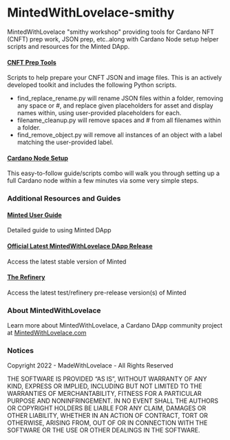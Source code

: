 # MintedWithLovelace-smithy
MintedWithLovelace "smithy workshop" providing tools for Cardano NFT (CNFT) prep work, JSON prep, etc..along with Cardano Node setup helper scripts and resources for the Minted DApp.

#### [CNFT Prep Tools](https://github.com/MadeWithLovelace/MintedWithLovelace-smithy/tree/main/tools)
Scripts to help prepare your CNFT JSON and image files. This is an actively developed toolkit and includes the following Python scripts.

- find_replace_rename.py will rename JSON files within a folder, removing any space or #, and replace given placeholders for asset and display names within, using user-provided placeholders for each.
- filename_cleanup.py will remove spaces and # from all filenames within a folder.
- find_remove_object.py will remove all instances of an object with a label matching the user-provided label.

#### [Cardano Node Setup](https://github.com/MadeWithLovelace/MintedWithLovelace-smithy/tree/main/cardano-node-setup)
This easy-to-follow guide/scripts combo will walk you through setting up a full Cardano node within a few minutes via some very simple steps.


### Additional Resources and Guides

#### [Minted User Guide](https://github.com/MadeWithLovelace/MintedWithLovelace/blob/main/dapp/How-To-Use-Minted.md)
Detailed guide to using Minted DApp

#### [Official Latest MintedWithLovelace DApp Release](https://github.com/MadeWithLovelace/MintedWithLovelace/tree/main/dapp)
Access the latest stable version of Minted

#### [The Refinery](https://github.com/MadeWithLovelace/MintedWithLovelace/tree/main/dapp/refinery)
Access the latest test/refinery pre-release version(s) of Minted


### About MintedWithLovelace
Learn more about MintedWithLovelace, a Cardano DApp community project at [MintedWithLovelace.com](https://mintedwithlovelace.com)

### Notices

Copyright 2022 - MadeWithLovelace - All Rights Reserved

THE SOFTWARE IS PROVIDED “AS IS”, WITHOUT WARRANTY OF ANY KIND, EXPRESS OR IMPLIED, INCLUDING BUT NOT LIMITED TO THE WARRANTIES OF MERCHANTABILITY, FITNESS FOR A PARTICULAR PURPOSE AND NONINFRINGEMENT. IN NO EVENT SHALL THE AUTHORS OR COPYRIGHT HOLDERS BE LIABLE FOR ANY CLAIM, DAMAGES OR OTHER LIABILITY, WHETHER IN AN ACTION OF CONTRACT, TORT OR OTHERWISE, ARISING FROM, OUT OF OR IN CONNECTION WITH THE SOFTWARE OR THE USE OR OTHER DEALINGS IN THE SOFTWARE.
